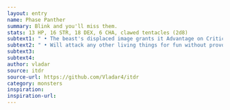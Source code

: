 ```yaml
---
layout: entry
name: Phase Panther
summary: Blink and you'll miss them.
stats: 13 HP, 16 STR, 18 DEX, 6 CHA, clawed tentacles (2d8)
subtext1: " • The beast's displaced image grants it Advantage on Critical Damage Saves."
subtext2: " • Will attack any other living things for fun without provocation."
subtext3:
subtext4:
author: vladar
source: itdr
source-url: https://github.com/Vladar4/itdr
category: monsters
inspiration:
inspiration-url:
---
```

